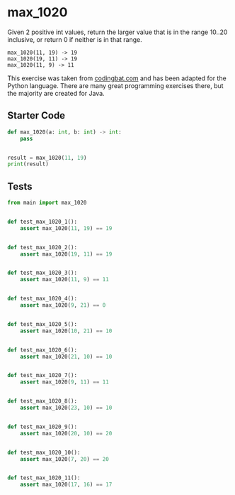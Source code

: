# max_1020





Given 2 positive int values, return the larger value that is in the range 10..20 inclusive, or return 0 if neither is in that range.

```
max_1020(11, 19) -> 19
max_1020(19, 11) -> 19
max_1020(11, 9) -> 11
```

This exercise was taken from [codingbat.com](https://codingbat.com/prob/p177372) and has been adapted for the Python language. There are many great programming exercises there, but the majority are created for Java.

## Starter Code
```python
def max_1020(a: int, b: int) -> int:
    pass


result = max_1020(11, 19)
print(result)
```

## Tests
```python
from main import max_1020


def test_max_1020_1():
    assert max_1020(11, 19) == 19


def test_max_1020_2():
    assert max_1020(19, 11) == 19


def test_max_1020_3():
    assert max_1020(11, 9) == 11


def test_max_1020_4():
    assert max_1020(9, 21) == 0


def test_max_1020_5():
    assert max_1020(10, 21) == 10


def test_max_1020_6():
    assert max_1020(21, 10) == 10


def test_max_1020_7():
    assert max_1020(9, 11) == 11


def test_max_1020_8():
    assert max_1020(23, 10) == 10


def test_max_1020_9():
    assert max_1020(20, 10) == 20


def test_max_1020_10():
    assert max_1020(7, 20) == 20


def test_max_1020_11():
    assert max_1020(17, 16) == 17
```
